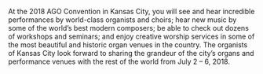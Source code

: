 At the 2018 AGO Convention in Kansas City, you will see and hear incredible
performances by world-class organists and choirs; hear new music by some of the
world’s best modern composers; be able to check out dozens of workshops and
seminars; and enjoy creative worship services in some of the most beautiful and
historic organ venues in the country. The organists of Kansas City look forward
to sharing the grandeur of the city’s organs and performance venues with the
rest of the world from July&nbsp;2&nbsp;–&nbsp;6,&nbsp;2018.
